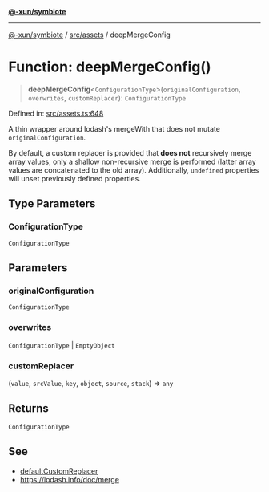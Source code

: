 [**@-xun/symbiote**](../../../README.md)

***

[@-xun/symbiote](../../../README.md) / [src/assets](../README.md) / deepMergeConfig

# Function: deepMergeConfig()

> **deepMergeConfig**\<`ConfigurationType`\>(`originalConfiguration`, `overwrites`, `customReplacer`): `ConfigurationType`

Defined in: [src/assets.ts:648](https://github.com/Xunnamius/symbiote/blob/cef28b21a1184891fa2969c3a3fa80ab4446b3b6/src/assets.ts#L648)

A thin wrapper around lodash's mergeWith that does not mutate
`originalConfiguration`.

By default, a custom replacer is provided that **does not** recursively merge
array values, only a shallow non-recursive merge is performed (latter array
values are concatenated to the old array). Additionally, `undefined`
properties will unset previously defined properties.

## Type Parameters

### ConfigurationType

`ConfigurationType`

## Parameters

### originalConfiguration

`ConfigurationType`

### overwrites

`ConfigurationType` | `EmptyObject`

### customReplacer

(`value`, `srcValue`, `key`, `object`, `source`, `stack`) => `any`

## Returns

`ConfigurationType`

## See

 - [defaultCustomReplacer](defaultCustomReplacer.md)
 - https://lodash.info/doc/merge
